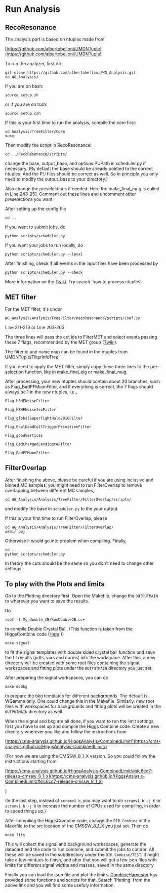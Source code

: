 # Run Analysis

## RecoResonance

The analysis part is based on ntuples made from 

   [https://github.com/albertobelloni/UMDNTuple](https://github.com/albertobelloni/UMDNTuple)

To run the analyzer, first do 
   ```
   git clone https://github.com/albertobelloni/WG_Analysis.git
   cd WG_Analysis/
   ```
If you are on bash:
   ```
   source setup.sh
   ```
or if you are on tcsh:
   ```
   source setup.csh
   ```

If this is your first time to run the analysis, compile the core first:
   ```
   cd Analysis/TreeFilter/Core
   make
   ```

Then modify the script in RecoResonance:
   ```
   cd ../RecoResonance/scripts/
   ```
change the base, output_base, and options.PUPath in scheduler.py if necessary. (By default the base should be already pointed to the correct ntuples. And the PU files should be correct as well. So in principle you only need to modify the output_base to your directory.)

Also change the preselections if needed. Here the make_final_mug is called in Line 243-251. Comment out these lines and uncomment other preselections you want. 

After setting up the config file
   ```
   cd ..
   ```

If you want to submit jobs, do
   ```
   python scripts/scheduler.py
   ```

If you want your jobs to run locally, do
   ```
   python scripts/scheduler.py --local
   ```

After finishing, check if all events in the input files have been processed by
   ```
   python scripts/scheduler.py --check
   ```

More information on the [Twiki](https://twiki.cern.ch/twiki/bin/view/CMS/WGToLNuGResonance). Try search 'how to process ntuples'

## MET filter

For the MET filter, it's under 

    WG_Analysis/Analysis/TreeFilter/RecoResonance/scripts/Conf.py

Line 211-213 or Line 263-265

The three lines will pass the cut ids to FilterMET and select events passing these 7 flags, recommended by the MET group ([Twiki](https://twiki.cern.ch/twiki/bin/view/CMS/MissingETOptionalFiltersRun2)).

The filter id and name map can be found in the ntuples from UMDNTuple/FilterInfoTree

If you need to apply the MET filter, simply copy these three lines to the pre-selection function, like in make_final_elg or make_final_mug.

After processing, your new ntuples should contain about 20 branches, such as Flag_BadPFMuonFilter, and if everything is correct, the 7 flags should always be 1 in the new ntuples, i.e.,

    Flag_HBHENoiseFilter

    Flag_HBHENoiseIsoFilter

    Flag_globalSuperTightHalo2016Filter

    Flag_EcalDeadCellTriggerPrimitiveFilter

    Flag_goodVertices

    Flag_BadChargedCandidateFilter

    Flag_BadPFMuonFilter

## FilterOverlap

After finishing the above, please be careful if you are using inclusive and binned MC samples, you might need to run FilterOverlap to remove overlapping between different MC samples, 
   ```
   cd WG_Analysis/Analysis/TreeFilter/FilterOverlap/scripts/
   ```
and modify the base in `scheduler.py` to the your output. 

If this is your first time to run FilterOverlap, please
   ```
   cd WG_Analysis/Analysis/TreeFilter/FilterOverlap/
   mkdir obj
   ```
Otherwise it would go into problem when compiling. Finally,
   ```
   cd ..
   python scripts/scheduler.py
   ```
In theory the cuts should be the same so you don't need to change other settings.

## To play with the Plots and limits

Go to the Plotting directory first. Open the Makefile, change the `OUTPUTMAIN` to wherever you want to save the results. 

Do
```
root -l My_double_CB/RooDoubleCB.cc+
```
to compile Double Crystal Ball. (This function is taken from the HiggsCombine code ([Here](https://github.com/cms-analysis/HiggsAnalysis-CombinedLimit/blob/master/src/HZZ2L2QRooPdfs.cc#L73).))

```
make signal
```
to fit the signal templates with double sided crystal ball function and save the fit results (pdfs, vars and norms) into the workspace. After this, a new directory will be created with some root files containing the signal workspaces and fitting plots under the `OUTPUTMAIN` directory you just set.

After preparing the signal workspaces, you can do
```
make mcbkg
```
to prepare the bkg templates for different backgrounds. The default is WGamma only. One could change this in the Makefile. Similarly, new root files with workspaces for backgrounds and fitting plots will be created in the `OUTPUTMAIN` directory as well.

When the signal and bkg are all done, if you want to run the limit settings, first you have to set up and compile the Higgs Combine code.
Create a new directory wherever you like and follow the instructions from 

[https://cms-analysis.github.io/HiggsAnalysis-CombinedLimit/](https://cms-analysis.github.io/HiggsAnalysis-CombinedLimit/)

(For now we are using the CMSSW_8_1_X version. So you could follow the instructions starting from 

[https://cms-analysis.github.io/HiggsAnalysis-CombinedLimit/#slc6cc7-release-cmssw_8_1_x](https://cms-analysis.github.io/HiggsAnalysis-CombinedLimit/#slc6cc7-release-cmssw_8_1_x)

) 

(In the last step, instead of `scramv1 b`, you may want to do `scramv1 b -j 6` or `scramv1 b -j 8` to increase the number of CPUs used for compiling, in order to speed things up.)

After compiling the HiggsCombine code, change the `DIR_Combine` in the Makefile to the src location of the CMSSW_8_1_X you just set. Then do
```
make fits
```
This will collect the signal and background workspaces, generate the datacard and the code to run combine, and submit the jobs to condor. All these will be saved in the subdirectory under the `DIR_Combine/TEST`. It might take a few mintues to finish, and after that you will get a few json files with limits for different signal widths and masses, saved in the same directory.

Finally you can load the json file and plot the limits. [CombineHarvester](https://cms-analysis.github.io/CombineHarvester/limits.html) has provided some functions and scripts for that. Search 'Plotting' from the above link and you will find some usefuly information.
